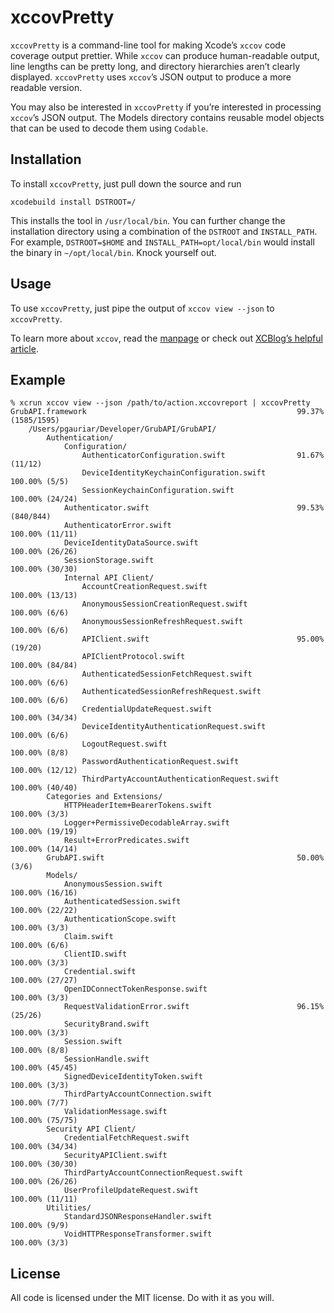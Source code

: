 # xccovPretty

`xccovPretty` is a command-line tool for making Xcode’s `xccov` code coverage output prettier. While
`xccov` can produce human-readable output, line lengths can be pretty long, and directory
hierarchies aren’t clearly displayed. `xccovPretty` uses `xccov`’s JSON output to produce a more
readable version.

You may also be interested in `xccovPretty` if you’re interested in processing `xccov`’s JSON
output. The Models directory contains reusable model objects that can be used to decode them using
`Codable`.


## Installation

To install `xccovPretty`, just pull down the source and run

    xcodebuild install DSTROOT=/

This installs the tool in `/usr/local/bin`. You can further change the installation directory using
a combination of the `DSTROOT` and `INSTALL_PATH`. For example, `DSTROOT=$HOME` and
`INSTALL_PATH=opt/local/bin` would install the binary in `~/opt/local/bin`. Knock yourself out.


## Usage

To use `xccovPretty`, just pipe the output of `xccov view --json` to `xccovPretty`.

To learn more about `xccov`, read the [manpage](x-man-page://xccov) or check out
[XCBlog’s helpful article](https://medium.com/xcblog/xccov-xcode-code-coverage-report-for-humans-466a4865aa18).


## Example

    % xcrun xccov view --json /path/to/action.xccovreport | xccovPretty
    GrubAPI.framework                                               99.37% (1585/1595)
        /Users/pgauriar/Developer/GrubAPI/GrubAPI/
            Authentication/
                Configuration/
                    AuthenticatorConfiguration.swift                91.67% (11/12)
                    DeviceIdentityKeychainConfiguration.swift       100.00% (5/5)
                    SessionKeychainConfiguration.swift              100.00% (24/24)
                Authenticator.swift                                 99.53% (840/844)
                AuthenticatorError.swift                            100.00% (11/11)
                DeviceIdentityDataSource.swift                      100.00% (26/26)
                SessionStorage.swift                                100.00% (30/30)
                Internal API Client/
                    AccountCreationRequest.swift                    100.00% (13/13)
                    AnonymousSessionCreationRequest.swift           100.00% (6/6)
                    AnonymousSessionRefreshRequest.swift            100.00% (6/6)
                    APIClient.swift                                 95.00% (19/20)
                    APIClientProtocol.swift                         100.00% (84/84)
                    AuthenticatedSessionFetchRequest.swift          100.00% (6/6)
                    AuthenticatedSessionRefreshRequest.swift        100.00% (6/6)
                    CredentialUpdateRequest.swift                   100.00% (34/34)
                    DeviceIdentityAuthenticationRequest.swift       100.00% (6/6)
                    LogoutRequest.swift                             100.00% (8/8)
                    PasswordAuthenticationRequest.swift             100.00% (12/12)
                    ThirdPartyAccountAuthenticationRequest.swift    100.00% (40/40)
            Categories and Extensions/
                HTTPHeaderItem+BearerTokens.swift                   100.00% (3/3)
                Logger+PermissiveDecodableArray.swift               100.00% (19/19)
                Result+ErrorPredicates.swift                        100.00% (14/14)
            GrubAPI.swift                                           50.00% (3/6)
            Models/
                AnonymousSession.swift                              100.00% (16/16)
                AuthenticatedSession.swift                          100.00% (22/22)
                AuthenticationScope.swift                           100.00% (3/3)
                Claim.swift                                         100.00% (6/6)
                ClientID.swift                                      100.00% (3/3)
                Credential.swift                                    100.00% (27/27)
                OpenIDConnectTokenResponse.swift                    100.00% (3/3)
                RequestValidationError.swift                        96.15% (25/26)
                SecurityBrand.swift                                 100.00% (3/3)
                Session.swift                                       100.00% (8/8)
                SessionHandle.swift                                 100.00% (45/45)
                SignedDeviceIdentityToken.swift                     100.00% (3/3)
                ThirdPartyAccountConnection.swift                   100.00% (7/7)
                ValidationMessage.swift                             100.00% (75/75)
            Security API Client/
                CredentialFetchRequest.swift                        100.00% (34/34)
                SecurityAPIClient.swift                             100.00% (30/30)
                ThirdPartyAccountConnectionRequest.swift            100.00% (26/26)
                UserProfileUpdateRequest.swift                      100.00% (11/11)
            Utilities/
                StandardJSONResponseHandler.swift                   100.00% (9/9)
                VoidHTTPResponseTransformer.swift                   100.00% (3/3)


## License

All code is licensed under the MIT license. Do with it as you will.
